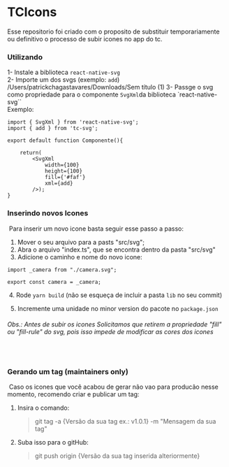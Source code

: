 # TCIcons

Esse repositorio foi criado com o proposito de substituir temporariamente ou definitivo o processo de subir icones no app do tc.

### Utilizando

1- Instale a biblioteca `react-native-svg`  
2- Importe um dos svgs (exemplo: `add`) /Users/patrickchagastavares/Downloads/Sem título (1)
3- Passge o svg como propriedade para o componente `SvgXml`da biblioteca `react-native-svg``  
Exemplo:

```
import { SvgXml } from 'react-native-svg';
import { add } from 'tc-svg';
​
export default function Componente(){
​
    return(
        <SvgXml
            width={100}
            height={100}
            fill={'#faf'}
            xml={add}
        />);
}
```

### Inserindo novos Icones

​
Para inserir um novo icone basta seguir esse passo a passo:
​

1.  Mover o seu arquivo para a pasts "src/svg";
2.  Abra o arquivo "index.ts", que se encontra dentro da pasta "src/svg"
3.  Adicione o caminho e nome do novo icone:
    ​

```
import _camera from "./camera.svg";

export const camera = _camera;
```

​ 4. Rode `yarn build` (não se esqueça de incluir a pasta `lib` no seu commit)

5. Incremente uma unidade no minor version do pacote no `package.json`​

###### Obs.: Antes de subir os icones Solicitamos que retirem a propriedade "fill" ou "fill-rule" do svg, pois isso impede de modificar as cores dos icones

​

### Gerando um tag (maintainers only)

​
Caso os icones que você acabou de gerar não vao para producão nesse momento, recomendo criar e publicar um tag:
​

1.  Insira o comando:
    > git tag -a {Versão da sua tag ex.: v1.0.1} -m "Mensagem da sua tag"
2.  Suba isso para o gitHub:
    > git push origin {Versão da sua tag inserida alteriormente}
